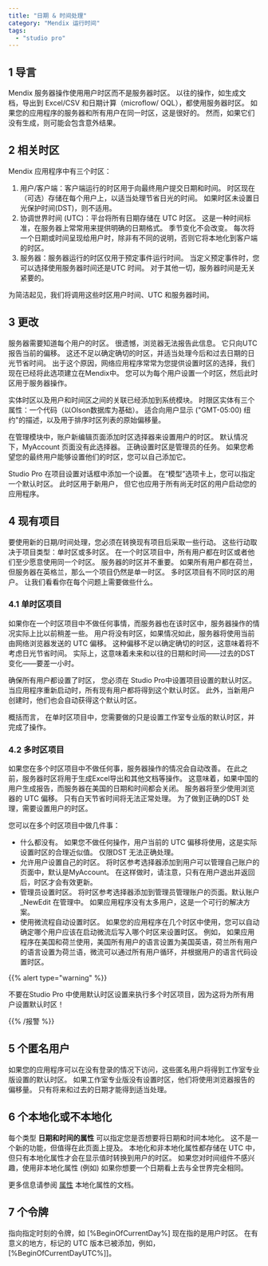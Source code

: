 ```yaml
---
title: "日期 & 时间处理"
category: "Mendix 运行时间"
tags:
  - "studio pro"
---
```


## 1 导言

Mendix 服务器操作使用用户时区而不是服务器时区。 以往的操作，如生成文档，导出到 Excel/CSV 和日期计算（microflow/ OQL），都使用服务器时区。 如果您的应用程序的服务器和所有用户在同一时区，这是很好的。 然而，如果它们没有生成，则可能会包含意外结果。

## 2 相关时区

Mendix 应用程序中有三个时区：

1.  用户/客户端：客户端运行的时区用于向最终用户提交日期和时间。 时区现在（可选）存储在每个用户上，以适当处理节省日光的时间。 如果时区未设置日光保护时间(DST)，则不适用。
2.  协调世界时间 (UTC)：平台将所有日期存储在 UTC 时区。 这是一种时间标准，在服务器上常常用来提供明确的日期格式。 季节变化不会改变。 每次将一个日期或时间呈现给用户时，除非有不同的说明，否则它将本地化到客户端的时区。
3.  服务器：服务器运行的时区仅用于预定事件运行时间。 当定义预定事件时，您可以选择使用服务器时间还是UTC 时间。 对于其他一切，服务器时间是无关紧要的。

为简洁起见，我们将调用这些时区用户时间、UTC 和服务器时间。

## 3 更改

服务器需要知道每个用户的时区。 很遗憾，浏览器无法报告此信息。 它只向UTC 报告当前的偏移。 这还不足以确定确切的时区，并适当处理今后和过去日期的日光节省时间。 出于这个原因，网络应用程序常常为您提供设置时区的选择，我们现在已经将此选项建立在Mendix中。 您可以为每个用户设置一个时区，然后此时区用于服务器操作。

实体时区以及用户和时间区之间的关联已经添加到系统模块。 时限区实体有三个属性：一个代码（以Olson数据库为基础）。 适合向用户显示 ("GMT-05:00) 纽约"的描述，以及用于排序时区列表的原始偏移量。

在管理模块中，账户新编辑页面添加时区选择器来设置用户的时区。 默认情况下，MyAccount 页面没有此选择器。 正确设置时区是管理员的任务。 如果您希望您的最终用户能够设置他们的时区，您可以自己添加它。

Studio Pro 在项目设置对话框中添加一个设置。 在“模型”选项卡上，您可以指定一个默认时区。 此时区用于新用户， 但它也应用于所有尚无时区的用户启动您的应用程序。

## 4 现有项目

要使用新的日期/时间处理，您必须在转换现有项目后采取一些行动。 这些行动取决于项目类型：单时区或多时区。 在一个时区项目中，所有用户都在时区或者他们至少愿意使用同一个时区。 服务器的时区并不重要。 如果所有用户都在荷兰，但服务器在英格兰，那么一个项目仍然是单一时区。 多时区项目有不同时区的用户。 让我们看看你在每个问题上需要做些什么。

### 4.1 单时区项目

如果你在一个时区项目中不做任何事情，而服务器也在该时区中，服务器操作的情况实际上比以前稍差一些。 用户将没有时区，如果情况如此，服务器将使用当前由网络浏览器发送的 UTC 偏移。 这种偏移不足以确定确切的时区，这意味着将不考虑日光节省时间。 实际上，这意味着未来和以往的日期和时间――过去的DST 变化――要差一小时。

确保所有用户都设置了时区， 您必须在 Studio Pro中设置项目设置的默认时区。 当应用程序重新启动时，所有现有用户都将得到这个默认时区。 此外，当新用户创建时，他们也会自动获得这个默认时区。

概括而言， 在单时区项目中，您需要做的只是设置工作室专业版的默认时区，并完成了操作。

### 4.2 多时区项目

如果您在多个时区项目中不做任何事，服务器操作的情况会自动改善。 在此之前，服务器时区将用于生成Excel导出和其他文档等操作。 这意味着，如果中国的用户生成报告，而服务器在美国的日期和时间都会关闭。 服务器将至少使用浏览器的 UTC 偏移。 只有白天节省时间将无法正常处理。 为了做到正确的DST 处理，需要设置用户的时区。

您可以在多个时区项目中做几件事：

*   什么都没有。 如果您不做任何操作，用户当前的 UTC 偏移将使用，这是实际设置时区的合理近似值。 仅限DST 无法正确处理。
*   允许用户设置自己的时区。 将时区参考选择器添加到用户可以管理自己账户的页面中，默认是MyAccount。 在这样做时，请注意，只有在用户退出并返回后，时区才会有效更新。
*   管理员设置时区。 将时区参考选择器添加到管理员管理账户的页面。默认账户_NewEdit 在管理中。 如果应用程序没有太多用户，这是一个可行的解决方案。
*   使用微流程自动设置时区。 如果您的应用程序在几个时区中使用，您可以自动确定哪个用户应该在启动微流后写入哪个时区来设置时区。 例如， 如果应用程序在美国和荷兰使用，美国所有用户的语言设置为美国英语，荷兰所有用户的语言设置为荷兰语，微流可以通过所有用户循环，并根据用户的语言代码设置时区。

{{% alert type="warning" %}}

不要在Studio Pro 中使用默认时区设置来执行多个时区项目，因为这将为所有用户设置默认时区！

{{% /报警 %}}

## 5 个匿名用户

如果您的应用程序可以在没有登录的情况下访问，这些匿名用户将得到工作室专业版设置的默认时区。 如果工作室专业版没有设置时区，他们将使用浏览器报告的偏移量。 只有将来和过去的日期才能得到适当处理。

## 6 个本地化或不本地化

每个类型 **日期和时间的属性** 可以指定您是否想要将日期和时间本地化。 这不是一个新的功能，但值得在此页面上提及。 本地化和非本地化属性都存储在 UTC 中，但只有本地化属性才会在显示值时转换到用户的时区。 如果您对时间组件不感兴趣，使用非本地化属性 (例如) 如果你想要一个日期看上去与全世界完全相同。

更多信息请参阅 [属性](attributes) 本地化属性的文档。

## 7 个令牌

指向指定时刻的令牌，如 [%BeginOfCurrentDay%] 现在指的是用户时区。 在有意义的地方，标记的 UTC 版本已被添加，例如， [%BeginOfCurrentDayUTC%]]。
